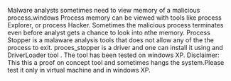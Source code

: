 Malware analysts sometimes need to view memory of a malicious process.windows Process memory can be viewed with tools like process Explorer, or process Hacker. Sometimes the malicious process terminates even before analyst gets a chance to look into nthe memory.
Process Stopper is a malaware analysis tools that does not allow any of the the process to exit. proces_stopper is a driver and one can install it using and DriverLoader tool . The tool has been tested on windows XP. 
Disclaimer: This this a proof on concept tool and sometimes hangs the system.Please test it only in virtual machine and in windows XP. 
